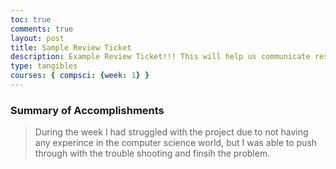 ```yaml
---
toc: true
comments: true
layout: post
title: Sample Review Ticket
description: Example Review Ticket!!! This will help us communicate results.
type: tangibles
courses: { compsci: {week: 1} }
---
```


### Summary of Accomplishments
> During the week I had struggled with the project due to not having any experince in the computer science world, but I was able to push through with the trouble shooting and finsih the problem. 